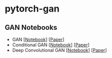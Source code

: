 # pytorch-gan


## GAN Notebooks

- GAN [[Notebook](https://github.com/Sayan98/pytorch-gan/blob/master/src/GAN.ipynb)] [[Paper](https://arxiv.org/abs/1406.2661)]
- Conditional GAN [[Notebook](https://github.com/Sayan98/pytorch-gan/blob/master/src/cGAN.ipynb)] [[Paper](https://arxiv.org/abs/1411.1784)]
- Deep Convolutional GAN [[Notebook](https://github.com/Sayan98/pytorch-gan/blob/master/src/DCGAN.ipynb)] [[Paper](https://arxiv.org/abs/1511.06434)]

